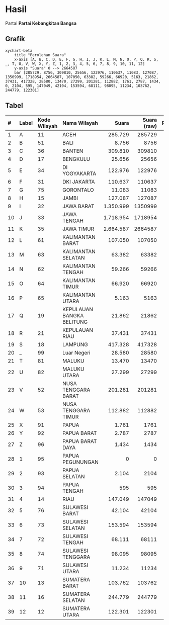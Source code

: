 # Hasil

Partai **Partai Kebangkitan Bangsa**

## Grafik

```mermaid
xychart-beta
    title "Perolehan Suara"
    x-axis [A, B, C, D, E, F, G, H, I, J, K, L, M, N, O, P, Q, R, S, _, T, U, V, W, X, Y, Z, 1, 2, 3, 4, 5, 6, 7, 8, 9, 10, 11, 12]
    y-axis "Suara" 0 --> 2664587
    bar [285729, 8756, 309810, 25656, 122976, 110637, 11083, 127087, 1350999, 1718954, 2664587, 107050, 63382, 59266, 66920, 5163, 21862, 37431, 417328, 28580, 13470, 27299, 201281, 112882, 1761, 2787, 1434, 0, 2104, 595, 147049, 42104, 153594, 68111, 98095, 11234, 103762, 244779, 122301]
```

## Tabel

| #  | Label | Kode Wilayah | Nama Wilayah              | Suara     | Suara (raw) | Persentase |
|:-- |:----- |:------------ |:------------------------- | ---------:| -----------:| ----------:|
| 1  | A     | 11           | ACEH                      | 285.729   | 285729      | 3,21       |
| 2  | B     | 51           | BALI                      | 8.756     | 8756        | 0,10       |
| 3  | C     | 36           | BANTEN                    | 309.810   | 309810      | 3,48       |
| 4  | D     | 17           | BENGKULU                  | 25.656    | 25656       | 0,29       |
| 5  | E     | 34           | DI YOGYAKARTA             | 122.976   | 122976      | 1,38       |
| 6  | F     | 31           | DKI JAKARTA               | 110.637   | 110637      | 1,24       |
| 7  | G     | 75           | GORONTALO                 | 11.083    | 11083       | 0,12       |
| 8  | H     | 15           | JAMBI                     | 127.087   | 127087      | 1,43       |
| 9  | I     | 32           | JAWA BARAT                | 1.350.999 | 1350999     | 15,18      |
| 10 | J     | 33           | JAWA TENGAH               | 1.718.954 | 1718954     | 19,32      |
| 11 | K     | 35           | JAWA TIMUR                | 2.664.587 | 2664587     | 29,95      |
| 12 | L     | 61           | KALIMANTAN BARAT          | 107.050   | 107050      | 1,20       |
| 13 | M     | 63           | KALIMANTAN SELATAN        | 63.382    | 63382       | 0,71       |
| 14 | N     | 62           | KALIMANTAN TENGAH         | 59.266    | 59266       | 0,67       |
| 15 | O     | 64           | KALIMANTAN TIMUR          | 66.920    | 66920       | 0,75       |
| 16 | P     | 65           | KALIMANTAN UTARA          | 5.163     | 5163        | 0,06       |
| 17 | Q     | 19           | KEPULAUAN BANGKA BELITUNG | 21.862    | 21862       | 0,25       |
| 18 | R     | 21           | KEPULAUAN RIAU            | 37.431    | 37431       | 0,42       |
| 19 | S     | 18           | LAMPUNG                   | 417.328   | 417328      | 4,69       |
| 20 | _     | 99           | Luar Negeri               | 28.580    | 28580       | 0,32       |
| 21 | T     | 81           | MALUKU                    | 13.470    | 13470       | 0,15       |
| 22 | U     | 82           | MALUKU UTARA              | 27.299    | 27299       | 0,31       |
| 23 | V     | 52           | NUSA TENGGARA BARAT       | 201.281   | 201281      | 2,26       |
| 24 | W     | 53           | NUSA TENGGARA TIMUR       | 112.882   | 112882      | 1,27       |
| 25 | X     | 91           | PAPUA                     | 1.761     | 1761        | 0,02       |
| 26 | Y     | 92           | PAPUA BARAT               | 2.787     | 2787        | 0,03       |
| 27 | Z     | 96           | PAPUA BARAT DAYA          | 1.434     | 1434        | 0,02       |
| 28 | 1     | 95           | PAPUA PEGUNUNGAN          | 0         | 0           | 0,00       |
| 29 | 2     | 93           | PAPUA SELATAN             | 2.104     | 2104        | 0,02       |
| 30 | 3     | 94           | PAPUA TENGAH              | 595       | 595         | 0,01       |
| 31 | 4     | 14           | RIAU                      | 147.049   | 147049      | 1,65       |
| 32 | 5     | 76           | SULAWESI BARAT            | 42.104    | 42104       | 0,47       |
| 33 | 6     | 73           | SULAWESI SELATAN          | 153.594   | 153594      | 1,73       |
| 34 | 7     | 72           | SULAWESI TENGAH           | 68.111    | 68111       | 0,77       |
| 35 | 8     | 74           | SULAWESI TENGGARA         | 98.095    | 98095       | 1,10       |
| 36 | 9     | 71           | SULAWESI UTARA            | 11.234    | 11234       | 0,13       |
| 37 | 10    | 13           | SUMATERA BARAT            | 103.762   | 103762      | 1,17       |
| 38 | 11    | 16           | SUMATERA SELATAN          | 244.779   | 244779      | 2,75       |
| 39 | 12    | 12           | SUMATERA UTARA            | 122.301   | 122301      | 1,37       |



